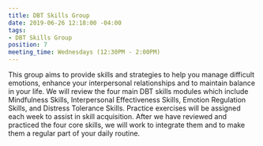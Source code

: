 ```yaml
---
title: DBT Skills Group
date: 2019-06-26 12:18:00 -04:00
tags:
- DBT Skills Group
position: 7
meeting_time: Wednesdays (12:30PM - 2:00PM)
---
```


This group aims to provide skills and strategies to help you manage difficult emotions, enhance your interpersonal relationships and to maintain balance in your life.  We will review the four main DBT skills modules which include Mindfulness Skills, Interpersonal Effectiveness Skills, Emotion Regulation Skills, and Distress Tolerance Skills.  Practice exercises will be assigned each week to assist in skill acquisition.  After we have reviewed and practiced the four core skills, we will work to integrate them and to make them a regular part of your daily routine.
